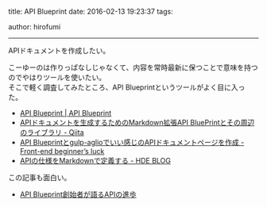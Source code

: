 title: API Blueprint
date: 2016-02-13 19:23:37
tags:

author: hirofumi

---
APIドキュメントを作成したい。

こーゆーのは作りっぱなしじゃなくて、内容を常時最新に保つことで意味を持つのでやはりツールを使いたい。  
そこで軽く調査してみたところ、API Blueprintというツールがよく目に入った。

-   [API Blueprint | API Blueprint](https://apiblueprint.org/)
-   [APIドキュメントを生成するためのMarkdown拡張API BluePrintとその周辺のライブラリ - Qiita](http://qiita.com/taizo/items/0181f5ea641e2f91d0a5)
-   [API Blueprintとgulp-aglioでいい感じのAPIドキュメントページを作成 - Front-end beginner’s luck](http://imamotty.hatenablog.jp/entry/2015/01/18/033222)
-   [APIの仕様をMarkdownで定義する - HDE BLOG](http://blog.hde.co.jp/entry/2015/01/16/152729)

この記事も面白い。

-   [API Blueprint創始者が語るAPIの進歩](http://www.infoq.com/jp/news/2015/06/api-blueprint-progress)